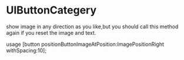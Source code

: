 # UIButtonCategery

show image in any direction as you like,but you should call this method again if you reset the image and text.

usage 
 [button positionButtonImageAtPosition:ImagePositionRight withSpacing:10];
